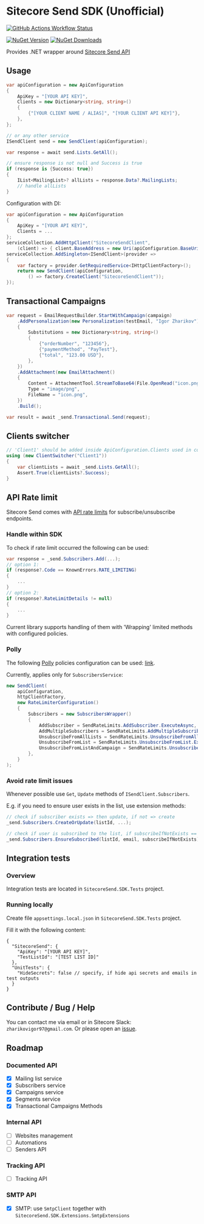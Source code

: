 ﻿# Sitecore Send SDK (Unofficial)
[![GitHub Actions Workflow Status](https://img.shields.io/github/actions/workflow/status/izharikov/SitecoreSend/dotnet.yml)](https://github.com/izharikov/SitecoreSend/actions/workflows/dotnet.yml)

[![NuGet Version](https://img.shields.io/nuget/v/SitecoreSend.SDK)](https://www.nuget.org/packages/SitecoreSend.SDK)
[![NuGet Downloads](https://img.shields.io/nuget/dt/SitecoreSend.SDK)](https://www.nuget.org/packages/SitecoreSend.SDK)

Provides .NET wrapper around [Sitecore Send API](https://doc.sitecore.com/send/en/developers/api-documentation/index-en.html)

## Usage

```csharp
var apiConfiguration = new ApiConfiguration
{
    ApiKey = "[YOUR API KEY]",
    Clients = new Dictionary<string, string>()
    {
        {"[YOUR CLIENT NAME / ALIAS]", "[YOUR CLIENT API KEY]"},
    },
};

// or any other service
ISendClient send = new SendClient(apiConfiguration);

var response = await send.Lists.GetAll();

// ensure response is not null and Success is true
if (response is {Success: true})
{
    IList<MailingList>? allLists = response.Data?.MailingLists;
    // handle allLists
}
```

Configuration with DI:

```csharp
var apiConfiguration = new ApiConfiguration
{
    ApiKey = "[YOUR API KEY]",
    Clients = ...
};
serviceCollection.AddHttpClient("SitecoreSendClient",
    (client) => { client.BaseAddress = new Uri(apiConfiguration.BaseUri); });
serviceCollection.AddSingleton<ISendClient>(provider =>
{
    var factory = provider.GetRequiredService<IHttpClientFactory>();
    return new SendClient(apiConfiguration,
        () => factory.CreateClient("SitecoreSendClient"));
});
```

## Transactional Campaigns
```csharp
var request = EmailRequestBuilder.StartWithCampaign(campaign)
    .AddPersonalization(new Personalization(testEmail, "Igor Zharikov")
    {
        Substitutions = new Dictionary<string, string>()
        {
            {"orderNumber", "123456"},
            {"paymentMethod", "PayTest"},
            {"total", "123.00 USD"},
        },
    })
    .AddAttachment(new EmailAttachment()
    {
        Content = AttachmentTool.StreamToBase64(File.OpenRead("icon.png")),
        Type = "image/png",
        FileName = "icon.png",
    })
    .Build();

var result = await _send.Transactional.Send(request);
```

## Clients switcher
```csharp
// 'Client1' should be added inside ApiConfiguration.Clients used in constructor
using (new ClientSwitcher("Client1"))
{
    var clientLists = await _send.Lists.GetAll();
    Assert.True(clientLists?.Success);
}
```

## API Rate limit
Sitecore Send comes with [API rate limits](https://doc.sitecore.com/send/en/developers/api-documentation/api-rate-limiting.html) for subscribe/unsubscribe endpoints.

### Handle within SDK
To check if rate limit occurred the following can be used:
```csharp
var response = _send.Subscribers.Add(...);
// option 1:
if (response?.Code == KnownErrors.RATE_LIMITING) 
{
    ...
}
// option 2:
if (response?.RateLimitDetails != null)
{
    ...
}
```

Current library supports handling of them with 'Wrapping' limited methods with configured policies.

### Polly
The following [Polly](https://github.com/App-vNext/Polly) policies configuration can be used: [link](./SitecoreSend.SDK.Tests/Limiter/SendRateLimiterPolicy.cs).

Currently, applies only for `SubscribersService`:
```csharp
new SendClient(
    apiConfiguration,
    httpClientFactory, 
    new RateLimiterConfiguration()
    {
        Subscribers = new SubscribersWrapper()
        {
            AddSubscriber = SendRateLimits.AddSubscriber.ExecuteAsync,
            AddMultipleSubscribers = SendRateLimits.AddMultipleSubscribers.ExecuteAsync,
            UnsubscribeFromAllLists = SendRateLimits.UnsubscribeFromAllLists.ExecuteAsync,
            UnsubscribeFromList = SendRateLimits.UnsubscribeFromList.ExecuteAsync,
            UnsubscribeFromListAndCampaign = SendRateLimits.UnsubscribeFromListAndCampaign.ExecuteAsync,
        },
    }
);
```
### Avoid rate limit issues
Whenever possible use `Get`, `Update` methods of `ISendClient.Subscribers`.

E.g. if you need to ensure user exists in the list, use extension methods:

```csharp
// check if subscriber exists => then update, if not => create
_send.Subscribers.CreateOrUpdate(listId, ...);

// check if user is subscribed to the list, if subscribeIfNotExists == true => subscribe to list
_send.Subscribers.EnsureSubscribed(listId, email, subscribeIfNotExists);
```

## Integration tests
### Overview
Integration tests are located in `SitecoreSend.SDK.Tests` project.

### Running locally
Create file `appsettings.local.json` in `SitecoreSend.SDK.Tests` project.

Fill it with the following content:
```json5
{
  "SitecoreSend": {
    "ApiKey": "[YOUR API KEY]",
    "TestListId": "[TEST LIST ID]"
  },
  "UnitTests": {
    "HideSecrets": false // specify, if hide api secrets and emails in test outputs 
  }
}
```

## Contribute / Bug / Help
You can contact me via email or in Sitecore Slack: `zharikovigor97@gmail.com`. Or please open an [issue](https://github.com/izharikov/SitecoreSend/issues/new).

## Roadmap
### Documented API
- [x] Mailing list service
- [x] Subscribers service
- [x] Campaigns service
- [x] Segments service
- [x] Transactional Campaigns Methods

### Internal API
- [ ] Websites management
- [ ] Automations
- [ ] Senders API

### Tracking API
- [ ] Tracking API

### SMTP API
- [x] SMTP: use `SmtpClient` together with `SitecoreSend.SDK.Extensions.SmtpExtensions`
